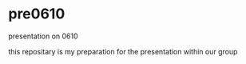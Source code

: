 # pre0610
presentation on 0610

this repositary is my preparation for the presentation within our group
